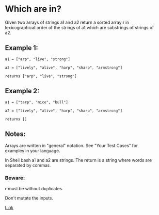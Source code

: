 # Which are in?

Given two arrays of strings a1 and a2 return a sorted array r in lexicographical order of the strings of a1 which are substrings of strings of a2.

## Example 1: 

    a1 = ["arp", "live", "strong"]

    a2 = ["lively", "alive", "harp", "sharp", "armstrong"]

    returns ["arp", "live", "strong"]

## Example 2:

    a1 = ["tarp", "mice", "bull"]

    a2 = ["lively", "alive", "harp", "sharp", "armstrong"]

    returns []

## Notes:

Arrays are written in "general" notation. See "Your Test Cases" for examples in your language.

In Shell bash a1 and a2 are strings. The return is a string where words are separated by commas.

### Beware:

r must be without duplicates.

Don't mutate the inputs.

[Link](https://www.codewars.com/kata/550554fd08b86f84fe000a58/train/javascript)